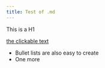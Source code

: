 ```yaml
---
title: Test of .md
---
```


This is a H1

[the clickable text](http://github.com/)

* Bullet lists are also easy to create
* One more
